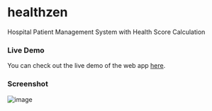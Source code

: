 # healthzen
Hospital Patient Management System with Health Score Calculation

### Live Demo
You can check out the live demo of the web app [here](https://pixelpurfect.github.io/healthzen/).

### Screenshot
![image](https://github.com/user-attachments/assets/3e2ff4a5-7bad-4ca3-931f-31b8edde0838)
